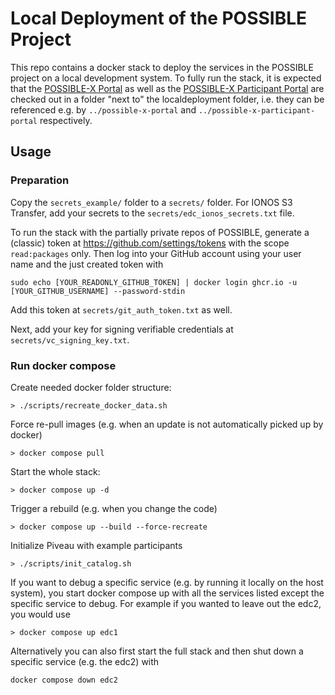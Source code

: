# Local Deployment of the POSSIBLE Project

This repo contains a docker stack to deploy the services in the POSSIBLE project on a local development system.
To fully run the stack, it is expected that the [POSSIBLE-X Portal](https://github.com/POSSIBLE-X/possible-x-portal) as well as the [POSSIBLE-X Participant Portal](https://github.com/POSSIBLE-X/possible-x-participant-portal) are checked out in a folder "next to" the localdeployment folder, i.e. they can be referenced e.g. by `../possible-x-portal` and `../possible-x-participant-portal` respectively.

## Usage

### Preparation
Copy the `secrets_example/` folder to a `secrets/` folder. 
For IONOS S3 Transfer, add your secrets to the `secrets/edc_ionos_secrets.txt` file.


To run the stack with the partially private repos of POSSIBLE, generate a (classic) token at https://github.com/settings/tokens with the scope `read:packages` only.
Then log into your GitHub account using your user name and the just created token with
```
sudo echo [YOUR_READONLY_GITHUB_TOKEN] | docker login ghcr.io -u [YOUR_GITHUB_USERNAME] --password-stdin
```
Add this token at `secrets/git_auth_token.txt` as well.

Next, add your key for signing verifiable credentials at `secrets/vc_signing_key.txt`.

### Run docker compose
Create needed docker folder structure:
```
> ./scripts/recreate_docker_data.sh
```

Force re-pull images (e.g. when an update is not automatically picked up by docker)
```
> docker compose pull
```

Start the whole stack:
```
> docker compose up -d
```

Trigger a rebuild (e.g. when you change the code)
```
> docker compose up --build --force-recreate
```

Initialize Piveau with example participants
```
> ./scripts/init_catalog.sh
```

If you want to debug a specific service (e.g. by running it locally on the host system), you start docker compose up with all the services listed except the specific service to debug.
For example if you wanted to leave out the edc2, you would use 
```
> docker compose up edc1
```

Alternatively you can also first start the full stack and then shut down a specific service (e.g. the edc2) with

    docker compose down edc2
